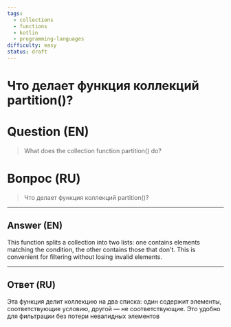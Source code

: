 ```yaml
---
tags:
  - collections
  - functions
  - kotlin
  - programming-languages
difficulty: easy
status: draft
---
```


# Что делает функция коллекций partition()?

# Question (EN)
> What does the collection function partition() do?

# Вопрос (RU)
> Что делает функция коллекций partition()?

---

## Answer (EN)

This function splits a collection into two lists: one contains elements matching the condition, the other contains those that don't. This is convenient for filtering without losing invalid elements.

---

## Ответ (RU)

Эта функция делит коллекцию на два списка: один содержит элементы, соответствующие условию, другой — не соответствующие. Это удобно для фильтрации без потери невалидных элементов

